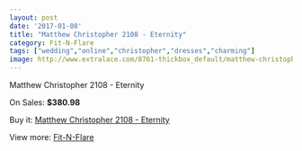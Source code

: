 ```yaml
---
layout: post
date: '2017-01-08'
title: "Matthew Christopher 2108 - Eternity"
category: Fit-N-Flare
tags: ["wedding","online","christopher","dresses","charming"]
image: http://www.extralace.com/8761-thickbox_default/matthew-christopher-2108-eternity.jpg
---
```

Matthew Christopher 2108 - Eternity

On Sales: **$380.98**
<a href="https://www.extralace.com/fit-n-flare/4165-matthew-christopher-2108-eternity.html"><amp-img layout="responsive" width="600" height="600" src="//www.extralace.com/8761-thickbox_default/matthew-christopher-2108-eternity.jpg" alt="Matthew Christopher 2108 - Eternity 0" /></a>
<a href="https://www.extralace.com/fit-n-flare/4165-matthew-christopher-2108-eternity.html"><amp-img layout="responsive" width="600" height="600" src="//www.extralace.com/8762-thickbox_default/matthew-christopher-2108-eternity.jpg" alt="Matthew Christopher 2108 - Eternity 1" /></a>

Buy it: [Matthew Christopher 2108 - Eternity](https://www.extralace.com/fit-n-flare/4165-matthew-christopher-2108-eternity.html "Matthew Christopher 2108 - Eternity")

View more: [Fit-N-Flare](https://www.extralace.com/4-fit-n-flare "Fit-N-Flare")